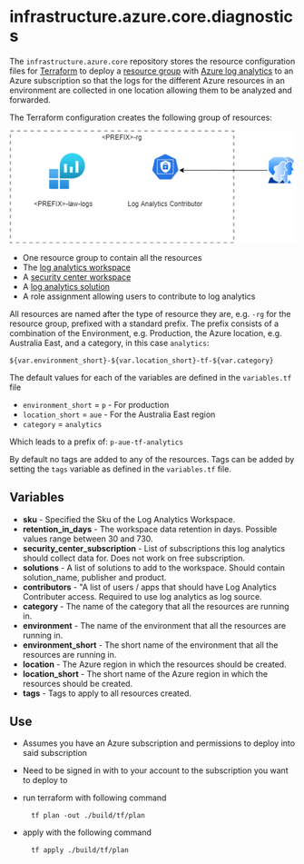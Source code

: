 # infrastructure.azure.core.diagnostics

The `infrastructure.azure.core` repository stores the resource configuration files for
[Terraform](https://www.terraform.io/) to deploy a
[resource group](https://docs.microsoft.com/en-us/azure/azure-resource-manager/management/overview#terminology)
with [Azure log analytics](https://docs.microsoft.com/en-us/azure/azure-monitor/platform/data-platform-logs)
to an Azure subscription so that the logs for the different Azure resources in an environment are
collected in one location allowing them to be analyzed and forwarded.

The Terraform configuration creates the following group of resources:

![Resources created](./doc/resources.png)

* One resource group to contain all the resources
* The [log analytics workspace](https://docs.microsoft.com/en-us/azure/azure-monitor/log-query/log-query-overview)
* A [security center workspace](https://docs.microsoft.com/en-us/azure/security-center/security-center-enable-data-collection)
* A [log analytics solution](https://docs.microsoft.com/en-us/azure/azure-monitor/insights/solutions?tabs=portal)
* A role assignment allowing users to contribute to log analytics

All resources are named after the type of resource they are, e.g. `-rg` for the resource group, prefixed with a standard prefix. The prefix consists of
a combination of the Environment, e.g. Production, the Azure location,
e.g. Australia East, and a category, in this case `analytics`:

    ${var.environment_short}-${var.location_short}-tf-${var.category}

The default values for each of the variables are defined in the `variables.tf` file

* `environment_short` = `p` - For production
* `location_short` = `aue` - For the Australia East region
* `category` = `analytics`

Which leads to a prefix of: `p-aue-tf-analytics`

By default no tags are added to any of the resources. Tags can be added by
setting the `tags` variable as defined in the `variables.tf` file.

## Variables

* **sku** - Specified the Sku of the Log Analytics Workspace.
* **retention_in_days** - The workspace data retention in days. Possible values range between 30 and 730.
* **security_center_subscription** - List of subscriptions this log analytics should collect data for. Does not work on free subscription.
* **solutions** - A list of solutions to add to the workspace. Should contain solution_name, publisher and product.
* **contributors** - "A list of users / apps that should have Log Analytics Contributer access. Required to use log analytics as log source.
* **category** - The name of the category that all the resources are running in.
* **environment** - The name of the environment that all the resources are running in.
* **environment_short** - The short name of the environment that all the resources are running in.
* **location** - The Azure region in which the resources should be created.
* **location_short** - The short name of the Azure region in which the resources should be created.
* **tags** - Tags to apply to all resources created.

## Use

* Assumes you have an Azure subscription and permissions to deploy into said subscription
* Need to be signed in with to your account to the subscription you want to deploy to
* run terraform with following command

        tf plan -out ./build/tf/plan

* apply with the following command

        tf apply ./build/tf/plan
